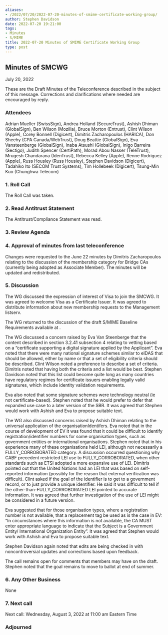 ```yaml
---
aliases:
- /2022/07/20/2022-07-20-minutes-of-smime-certificate-working-group/
author: Stephen Davidson
date: 2022-07-20 19:21:00
tags:
- Minutes
- S/MIME
title: 2022-07-20 Minutes of SMIME Certificate Working Group 
type: post
---
```


## Minutes of SMCWG

July 20, 2022

These are the Draft Minutes of the Teleconference described in the subject of this message. Corrections and clarifications where needed are encouraged by reply.

### Attendees

Adrian Mueller (SwissSign), Andrea Holland (SecureTrust), Ashish Dhiman (GlobalSign), Ben Wilson (Mozilla), Bruce Morton (Entrust), Clint Wilson (Apple), Corey Bonnell (Digicert), Dimitris Zacharopoulos (HARICA), Don Sheehy (CPA Canada/WebTrust), Doug Beattie (GlobalSign), Eva Vansteenberge (GlobalSign), Inaba Atsushi (GlobalSign), Inigo Barreira (Sectigo), Judith Spencer (CertiPath), Morad Abou Nasser (TeleTrust), Mrugesh Chandarana (IdenTrust), Rebecca Kelley (Apple), Renne Rodriguez (Apple), Russ Housley (Russ Housley), Stephen Davidson (Digicert), Tadahiko Ito (SECOM Trust Systems), Tim Hollebeek (Digicert), Tsung-Min Kuo (Chunghwa Telecom)

### 1. Roll Call

The Roll Call was taken.

### 2. Read Antitrust Statement

The Antitrust/Compliance Statement was read.

### 3. Review Agenda

### 4. Approval of minutes from last teleconference

Changes were requested to the June 22 minutes by Dimitris Zacharopoulos relating to the discussion of the membership category for Bridge CAs (currently being adopted as Associate Member). The minutes will be updated and redistributed.

### 5. Discussion

The WG discussed the expression of interest of Visa to join the SMCWG. It was agreed to welcome Visa as a Certificate Issuer. It was agreed to distribute information about new membership requests to the Management listserv.

The WG returned to the discussion of the draft S/MIME Baseline Requirements available at .

The WG discussed a concern raised by Eva Van Steenberge that the content described in section 3.2.41 subsection 4 relating to vetting based on a “certificate supporting a digital signature applied by the Applicant”. Eva noted that there were many national signature schemes similar to eIDAS that should be allowed, either by name or that a set of eligibility criteria should be described. Clint Wilson noted a preference to describe a set of criteria. Dimitris noted that having both the criteria and a list would be best. Stephen Davidson noted that this list could become quite long as many countries have regulatory regimes for certificate issuers enabling legally valid signatures, which include identity validation requirements.

Eva also noted that some signature schemes were technology neutral (ie not certificate-based). Stephen noted that he would prefer to defer that expanded use case to a later version of the SBR. It was agreed that Stephen would work with Ashish and Eva to propose suitable text.

The WG also discussed concerns raised by Ashish Dhiman relating to the universal application of the organisationIdentifers. Eva noted that in the course of development of EV it was found that it could be difficult to identify registration/identifier numbers for some organisation types, such as government entities or international organisations. Stephen noted that in his experience many of these organisations held LEI, although not necessarily a FULLY_CORROBORATED category. A discussion occurred questioning why CABF precedent restricted LEI use to FULLY_CORROBORATED, when other standards such as ETSI adopted a more expansive use of LEI. Dimitris pointed out that the United Nations had an LEI that was based on self-reported information (possibly for the reason that external verification was difficult). Clint asked if the goal of the identifier is to get to a government record, or to just provide a unique identifier. He said it was difficult to tell if the other-than-FULLY_CORROBORATED LEI pointed to accurate information. It was agreed that further investigation of the use of LEI might be considered in a future version.

Eva suggested that for those organisation types, where a registration number is not available, that a replacement tag be used as is the case in EV: “In circumstances where this information is not available, the CA MUST enter appropriate language to indicate that the Subject is a Government Entity/ International Organization Entity”. It was agreed that Stephen would work with Ashish and Eva to propose suitable text.

Stephen Davidson again noted that edits are being checked in with noncontroversial updates and corrections based upon feedback.

The call remains open for comments that members may have on the draft. Stephen noted that the goal remains to move to ballot at end of summer.

### 6. Any Other Business

None

### 7. Next call

Next call: Wednesday, August 3, 2022 at 11:00 am Eastern Time

### Adjourned
